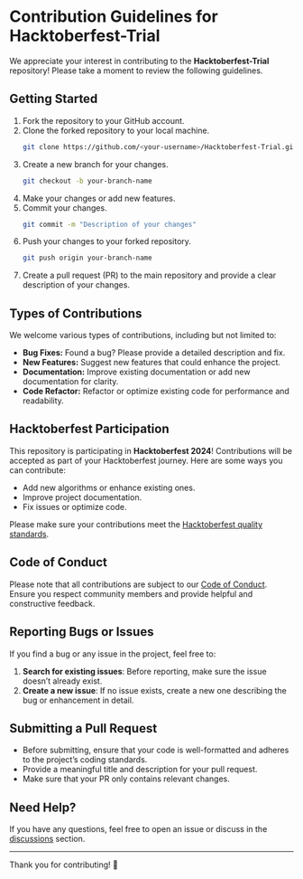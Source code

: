 
# Contribution Guidelines for Hacktoberfest-Trial

We appreciate your interest in contributing to the **Hacktoberfest-Trial** repository! Please take a moment to review the following guidelines.

## Getting Started

1. Fork the repository to your GitHub account.
2. Clone the forked repository to your local machine.
   ```bash
   git clone https://github.com/<your-username>/Hacktoberfest-Trial.git
   ```
3. Create a new branch for your changes.
   ```bash
   git checkout -b your-branch-name
   ```
4. Make your changes or add new features.
5. Commit your changes.
   ```bash
   git commit -m "Description of your changes"
   ```
6. Push your changes to your forked repository.
   ```bash
   git push origin your-branch-name
   ```
7. Create a pull request (PR) to the main repository and provide a clear description of your changes.

## Types of Contributions

We welcome various types of contributions, including but not limited to:

- **Bug Fixes:** Found a bug? Please provide a detailed description and fix.
- **New Features:** Suggest new features that could enhance the project.
- **Documentation:** Improve existing documentation or add new documentation for clarity.
- **Code Refactor:** Refactor or optimize existing code for performance and readability.

## Hacktoberfest Participation

This repository is participating in **Hacktoberfest 2024**! Contributions will be accepted as part of your Hacktoberfest journey. Here are some ways you can contribute:

- Add new algorithms or enhance existing ones.
- Improve project documentation.
- Fix issues or optimize code.

Please make sure your contributions meet the [Hacktoberfest quality standards](https://hacktoberfest.com).

## Code of Conduct

Please note that all contributions are subject to our [Code of Conduct](CODE_OF_CONDUCT.md). Ensure you respect community members and provide helpful and constructive feedback.

## Reporting Bugs or Issues

If you find a bug or any issue in the project, feel free to:

1. **Search for existing issues**: Before reporting, make sure the issue doesn’t already exist.
2. **Create a new issue**: If no issue exists, create a new one describing the bug or enhancement in detail.

## Submitting a Pull Request

- Before submitting, ensure that your code is well-formatted and adheres to the project’s coding standards.
- Provide a meaningful title and description for your pull request.
- Make sure that your PR only contains relevant changes.

## Need Help?

If you have any questions, feel free to open an issue or discuss in the [discussions](https://github.com/Salma-101/Hacktoberfest-Trial/discussions) section.

---

Thank you for contributing! 🎉
